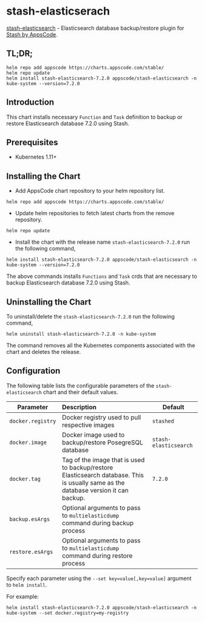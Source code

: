 # stash-elasticserach

[stash-elasticsearch](https://github.com/stashed/stash-elasticsearch) - Elasticsearch database backup/restore plugin for [Stash by AppsCode](https://appscode.com/products/stash/).

## TL;DR;

```console
helm repo add appscode https://charts.appscode.com/stable/
helm repo update
helm install stash-elasticsearch-7.2.0 appscode/stash-elasticsearch -n kube-system --version=7.2.0
```

## Introduction

This chart installs necessary `Function` and `Task` definition to backup or restore Elasticsearch database 7.2.0 using Stash.

## Prerequisites

- Kubernetes 1.11+

## Installing the Chart

- Add AppsCode chart repository to your helm repository list.

```console
helm repo add appscode https://charts.appscode.com/stable/
```

- Update helm repositories to fetch latest charts from the remove repository.

```console
helm repo update
```

- Install the chart with the release name `stash-elasticsearch-7.2.0` run the following command,

```console
helm install stash-elasticsearch-7.2.0 appscode/stash-elasticsearch -n kube-system --version=7.2.0
```

The above commands installs `Functions` and `Task` crds that are necessary to backup Elasticsearch database 7.2.0 using Stash.

## Uninstalling the Chart

To uninstall/delete the `stash-elasticsearch-7.2.0` run the following command,

```console
helm uninstall stash-elasticsearch-7.2.0 -n kube-system
```

The command removes all the Kubernetes components associated with the chart and deletes the release.

## Configuration

The following table lists the configurable parameters of the `stash-elasticsearch` chart and their default values.

| Parameter         | Description                                                                                                                         | Default               |
| ----------------- | :---------------------------------------------------------------------------------------------------------------------------------- | --------------------- |
| `docker.registry` | Docker registry used to pull respective images                                                                                      | `stashed`             |
| `docker.image`    | Docker image used to backup/restore PosegreSQL database                                                                             | `stash-elasticsearch` |
| `docker.tag`      | Tag of the image that is used to backup/restore Elasticsearch database. This is usually same as the database version it can backup. | `7.2.0`               |
| `backup.esArgs`   | Optional arguments to pass to `multielasticdump` command  during backup process                                                     |                       |
| `restore.esArgs`  | Optional arguments to pass to `multielasticdump` command during restore process                                                     |                       |

Specify each parameter using the `--set key=value[,key=value]` argument to `helm install`.

For example:

```console
helm install stash-elasticsearch-7.2.0 appscode/stash-elasticsearch -n kube-system --set docker.registry=my-registry
```
